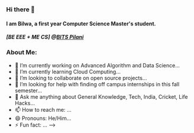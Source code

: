 ### Hi there 👋

#### I am Bilwa, a first year Computer Science Master's student.
##### [BE EEE + ME CS] @[BITS Pilani](https://www.bits-pilani.ac.in/)

### About Me:

- 🔭 I’m currently working on Advanced Algorithm and Data Science...
- 🌱 I’m currently learning Cloud Computing...
- 👯 I’m looking to collaborate on open source projects...
- 🤔 I’m looking for help with finding off campus internships in this fall semester...
- 💬 Ask me anything about General Knowledge, Tech, India, Cricket, Life Hacks...
- 📫 How to reach me: ...
- 😄 Pronouns: He/Him...
- ⚡ Fun fact: ...
-->
